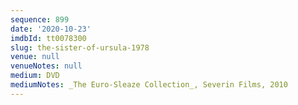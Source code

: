 ```yaml
---
sequence: 899
date: '2020-10-23'
imdbId: tt0078300
slug: the-sister-of-ursula-1978
venue: null
venueNotes: null
medium: DVD
mediumNotes: _The Euro-Sleaze Collection_, Severin Films, 2010
---
```


